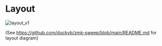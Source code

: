 # Layout 
![layout_v1](https://user-images.githubusercontent.com/17833726/203390603-2de2801d-2e11-4d59-9ff1-6ae0c3408280.png)

(See https://github.com/duckyb/zmk-sweep/blob/main/README.md for layout diagram)
